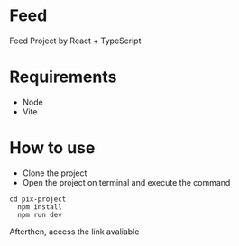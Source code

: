 # Feed
Feed Project by React + TypeScript

# Requirements
- Node
- Vite

# How to use
- Clone the project
- Open the project on terminal and execute the command
```
cd pix-project
  npm install
  npm run dev
```
Afterthen, access the link avaliable
